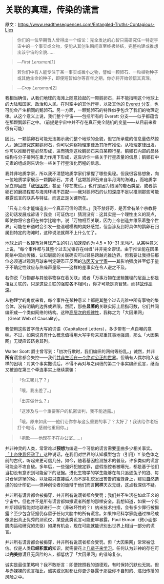 # 关联的真理，传染的谎言

原文：https://www.readthesequences.com/Entangled-Truths-Contagious-Lies

> 你们的一位早期哲人曾得出一个结论：完全发达的心智只需研究任一特定宇宙中的一个事实或文物，便能从其创生瞬间直至终极终结，完整构建或推想出该宇宙的全貌……

>

> —*First Lensman*[1]

> 若你们中有人能专注于某一事实或微小之物，譬如一颗卵石、一粒植物种子或其他生命的种子，即便短暂如尔等百年之期，你亦将开始领悟其真理。

>

> —*Gray Lensman*[2]

我相当确信，从我们地球的海滩上随意捡起的一颗鹅卵石，并不能指明这个地球上的大陆和国家、政治和人民。在时空中的其他行星，以及其他的 [Everett 分支](https://www.greaterwrong.com/lw/r8/and_the_winner_is_manyworlds/)，也可能会产生相同的鹅卵石。另一方面，一颗鹅卵石的特性似乎包含了我们的物理定律。从这个意义上说，我们整个宇宙——包括所有的 Everett 分支——似乎都蕴含在那颗鹅卵石之中。（前提是宇宙中并不存在真正完全随机的变量——从目前来看很有可能）

因此，一颗鹅卵石可能无法揭示我们整个地球的全貌，但它所承载的信息量依然惊人。通过研究这颗鹅卵石，你可以洞察物理定律及其所有推论。从物理定律出发，你可以推断行星必然形成，进而猜测这枚鹅卵石来自某颗行星。鹅卵石内部的晶体结构与分子排列在重力作用下形成，这告诉你一些关于行星质量的信息；鹅卵石中元素的组成则告诉你一些关于行星演化历程的信息。

我并非地质学家，所以我不清楚地质学家们掌握了哪些奥秘。但我很容易想象，向一位地质学家展示一颗鹅卵石，并说「这颗鹅卵石来自半月湾的海滩」，而地质学家立即回应「[我很困惑](https://www.readthesequences.com/Your-Strength-As-A-Rationalist)」甚至「你在撒谎。」也许是因为错误的岩石类型，或者鹅卵石的磨损程度与海滩环境不匹配——我对鹅卵石的认知深度不足以推测那些可能暴露谎言的联系与特征，而这正是关键所在。

「只有上帝才能编造出一个真正可信的谎言。」我不禁好奇，是否曾有某个宗教将这句话发展成谚语？我会（可证伪地）猜测没有：这其实是一个理性主义的观点，即使你将它套用在神学比喻中。说「万物相互关联，因为上帝创造并维系着整个世界」可能在布道时会引发一些温暖模糊的美好感觉，但当涉及到将具体的鹅卵石归属到特定的海滩时，这种说法就帮不上什么忙了。

地球上的一枚硬币对月球产生的引力加速度约为 4.5 × 10−31 米/秒²。从某种意义上说，"每个事件都与其整个过去光锥存在纠缠"并非完全谬误。由于推论能在因果网络中双向传播，认知层面的关联确实可以轻易跨越光锥边界。但若要让我担任那位必须通过观测月球来判定硬币正反面的[法医天文学家](https://web.archive.org/web/20081007125245/http://www.very.net/~nikolai/tb/coroner.html)——其影响强度甚至低于量子不确定性效应与热噪声量级——这样的差事实在令人避之不及。

若你说「万物都与其他事物存在着关联」或者「万事万物在逻辑推理的层面上都是相互关联的，只是这些关联的强度各不相同」，你才可能是真智慧，而非[故作高深](https://www.readthesequences.com/How-To-Seem-And-Be-Deep)。

从物理学的角度来看，每个事件在某种意义上都是其整个过去光锥中所有事物的集合体，没有明确的边界或界限。然而，那些**显著的**关联实际上屈指可数，它们共同编织成一个类似网络的结构。这种[高层次的规律性](https://www.readthesequences.com/Reductionism)，我称之为「大因果网」（Great Web of Causality）。

我使用这些首字母大写的词语（Capitalized Letters），多少带有一点自嘲的意味。不过，如果说真有什么概念值得用大写字母来郑重其事地强调，那么「大因果网」无疑应该跻身其列。

Walter Scott 爵士曾写到：「初次行欺时，我们编织的网何等纷乱。」诚然，并非**所有**谎言都会失控——我们[并非生活在一个绝对公正的世界](https://www.readthesequences.com/Beyond-The-Reach-Of-God)。但确有人偶尔陷入这样的困境：对某个事实撒谎后，不得不再对与之纠缠的第二个事实编织谎言，继而又被迫在第三个牵连事实上继续蒙骗：

> 「你去哪儿了？」

>

> 「哦，我出差了。」

>

> 「出差做什么？」

>

> 「这涉及与一个重要客户的机密谈判，我不能透露。」

>

> 「哦，原来如此——他们让你参与这么重要的事了？太好了！我该给你老板打个电话，感谢他重用你。」

>

> 「抱歉——他现在不在办公室……」

并非神灵的人类，常常难以**预想**为编造一个可信的谎言需要歪曲多少相关事实。[「上帝使我怀孕了」](https://www.greaterwrong.com/lw/m8/the_amazing_virgin_pregnancy/)这种说话，在我们对世界的认知模型包含（引用）Y 染色体之前的古代，听起来更可信几分。如今，随着基因检测技术的普及，许多类似的谎言可能会不攻自破。多年后，一些强奸犯被定罪，虚假指控者被曝光，都是基于他们当初没有意识到可能留下的证据。进化生物学的学生能够在每只追逐兔子的狼、每只仓皇逃窜的兔，以及每只直接蜇人而不是礼貌发出警告的蜜蜂身上，窥见[自然选择](https://www.readthesequences.com/An-Alien-God)的设计印记——但神创论者的诡辩于他们而言**同样**天衣无缝，这点我深信不疑。

并非所有谎言都会被揭穿，并非所有说谎者都会受罚；我们并不生活在如此正义的宇宙中。但也并不是所有谎言都如撒谎者所想的那样安全。我想知道，如果一个贝叶斯超级智能对地球进行一次（非破坏性的？）纳米技术扫描，会有多少罪行被揭露？至少包含证据仍存留于任何大脑中的所有谎言。如果神经科学家能通过神经成像造出真正优秀的测谎仪，某些此类谎言可能更早暴露。Paul Ekman（微小面部肌肉运动研究的先驱）如果有机会，现在可能就能识别出世界上相当一部分的谎言。

并非所有谎言都会被揭穿，并非所有说谎者都会受罚。但「大因果网」常常被低估。仅是人类**已经积累的**知识，就需要花上[几辈子来学习](https://www.greaterwrong.com/lw/kj/no_one_knows_what_science_doesnt_know/)。任何认为非神的存在可以**完美**撒谎且无风险的人，都低估了「大因果网」的错综复杂。

诚实是最佳策略吗？我不敢断言：即便按照我的道德观，有时保持沉默也无妨。但与赤裸裸的谎言相比，诚实或沉默都让你更少暴露于那些你不自知的、递归传播的风险之中。